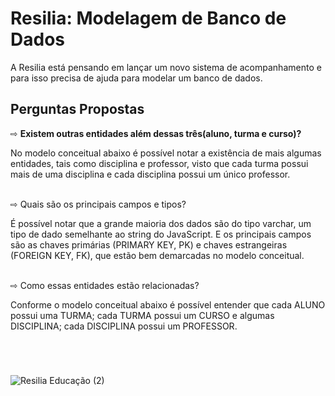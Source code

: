 # Resilia: Modelagem de Banco de Dados
A Resilia está pensando em lançar um novo sistema de acompanhamento e para isso precisa de ajuda para modelar um banco de dados.

<h2> Perguntas Propostas </h2>
⇨ <b>Existem outras entidades além dessas três(aluno, turma e curso)?</b><br/>
<p>No modelo conceitual abaixo é possível notar a existência de mais algumas entidades, tais como disciplina e professor, visto que cada turma possui mais de uma disciplina e cada disciplina possui um único professor.<p/><br/>
⇨ Quais são os principais campos e tipos?<br/>
<p>É possível notar que a grande maioria dos dados são do tipo varchar, um tipo de dado semelhante ao string do JavaScript. E os principais campos são as chaves primárias (PRIMARY KEY, PK) e chaves estrangeiras (FOREIGN KEY, FK), que estão bem demarcadas no modelo conceitual.</p></br>
⇨ Como essas entidades estão relacionadas?<br/>
<p>Conforme o modelo conceitual abaixo é possível entender que cada ALUNO possui uma TURMA; cada TURMA possui um CURSO e algumas DISCIPLINA; cada DISCIPLINA possui um PROFESSOR.</p></br>

#
![Resilia Educação (2)](https://user-images.githubusercontent.com/112404942/217971561-b2d156fa-27ea-45f1-a09b-f55e7301dae0.jpg)
#
